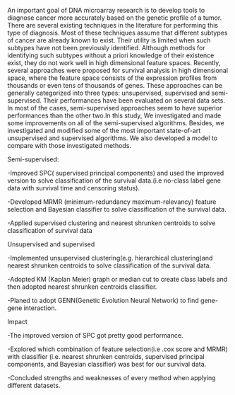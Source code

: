 An important goal of DNA microarray research is to develop tools to diagnose cancer more
accurately based on the genetic profile of a tumor. There are several existing techniques in the
literature for performing this type of diagnosis. Most of these techniques assume that
different subtypes of cancer are already known to exist. Their utility is limited when such
subtypes have not been previously identified. Although methods for identifying such subtypes
without a priori knowledge of their existence exist, they do not work well in high dimensional
feature spaces. Recently, several approaches were proposed for survival analysis in high
dimensional space, where the feature space consists of the expression profiles from thousands
or even tens of thousands of genes. These approaches can be generally categorized into three
types: unsupervised, supervised and semi-supervised. Their performances have been
evaluated on several data sets. In most of the cases, semi-supervised approaches seem to have
superior performances than the other two.In this study, We investigated and made some improvements on all of the semi-supervised algorithms. Besides, we investigated and modified some of the most important state-of-art unsupervised and supervised algorithms. We also developed a model to compare with those investigated methods. 



Semi-supervised:

-Improved SPC( supervised principal components) and used the improved version to solve classification of the survival data.(i.e no-class label gene data with survival time and censoring status).

-Developed MRMR (minimum-redundancy maximum-relevancy) feature selection and Bayesian classifier to solve classification of the survival data.

-Applied supervised clustering and nearest shrunken centroids to solve classification of survival data 




Unsupervised and supervised

-Implemented unsupervised clustering(e.g. hierarchical clustering)and nearest shrunken centroids to solve classification of the survival data. 

-Adopted KM (Kaplan Meier) graph or median cut to create class labels and then adopted nearest shrunken centroids classifier.

-Planed to adopt GENN(Genetic Evolution Neural Network) to find gene-gene interaction.



Impact

-The improved version of SPC got pretty good performance.

-Explored which combination of feature selection(i.e .cox score and MRMR) with classifier (i.e. nearest shrunken centroids, supervised principal components, and Bayesian classifier) was best for our survival data.

-Concluded strengths and weaknesses of every method when applying different datasets.
